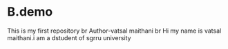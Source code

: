 # B.demo
This is my first repository 
br
Author-vatsal maithani
br
Hi my name is vatsal maithani.i am a dstudent of sgrru university
